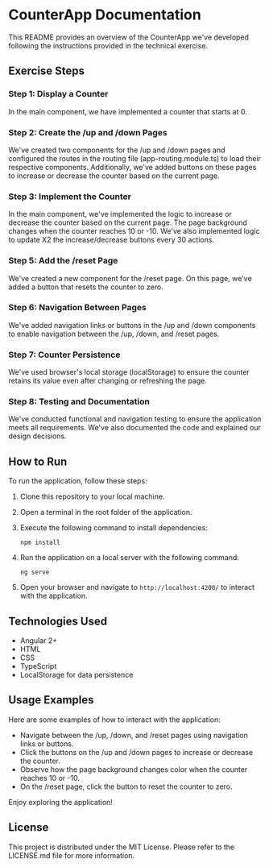 # CounterApp Documentation

This README provides an overview of the CounterApp we've developed following the instructions provided in the technical exercise.

## Exercise Steps

### Step 1: Display a Counter

In the main component, we have implemented a counter that starts at 0.

### Step 2: Create the /up and /down Pages

We've created two components for the /up and /down pages and configured the routes in the routing file (app-routing.module.ts) to load their respective components. Additionally, we've added buttons on these pages to increase or decrease the counter based on the current page.

### Step 3: Implement the Counter

In the main component, we've implemented the logic to increase or decrease the counter based on the current page. The page background changes when the counter reaches 10 or -10. We've also implemented logic to update X2 the increase/decrease buttons every 30 actions.

### Step 5: Add the /reset Page

We've created a new component for the /reset page. On this page, we've added a button that resets the counter to zero.

### Step 6: Navigation Between Pages

We've added navigation links or buttons in the /up and /down components to enable navigation between the /up, /down, and /reset pages.

### Step 7: Counter Persistence

We've used browser's local storage (localStorage) to ensure the counter retains its value even after changing or refreshing the page.

### Step 8: Testing and Documentation

We've conducted functional and navigation testing to ensure the application meets all requirements. We've also documented the code and explained our design decisions.

## How to Run

To run the application, follow these steps:

1. Clone this repository to your local machine.

2. Open a terminal in the root folder of the application.

3. Execute the following command to install dependencies:
   ```
   npm install
   ```

4. Run the application on a local server with the following command:
   ```
   ng serve
   ```

5. Open your browser and navigate to `http://localhost:4200/` to interact with the application.

## Technologies Used

- Angular 2+
- HTML
- CSS
- TypeScript
- LocalStorage for data persistence

## Usage Examples

Here are some examples of how to interact with the application:

- Navigate between the /up, /down, and /reset pages using navigation links or buttons.
- Click the buttons on the /up and /down pages to increase or decrease the counter.
- Observe how the page background changes color when the counter reaches 10 or -10.
- On the /reset page, click the button to reset the counter to zero.

Enjoy exploring the application!

## License

This project is distributed under the MIT License. Please refer to the LICENSE.md file for more information.